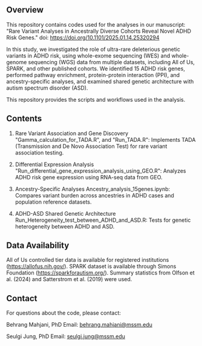 ## Overview
This repository contains codes used for the analyses in our manuscript:
"Rare Variant Analyses in Ancestrally Diverse Cohorts Reveal Novel ADHD Risk Genes."
doi: https://doi.org/10.1101/2025.01.14.25320294

In this study, we investigated the role of ultra-rare deleterious genetic variants in ADHD risk, using whole-exome sequencing (WES) and whole-genome sequencing (WGS) data from multiple datasets, including All of Us, SPARK, and other published cohorts. We identified 15 ADHD risk genes, performed pathway enrichment, protein-protein interaction (PPI), and ancestry-specific analyses, and examined shared genetic architecture with autism spectrum disorder (ASD).

This repository provides the scripts and workflows used in the analysis.


## Contents
1. Rare Variant Association and Gene Discovery
"Gamma_calculation_for_TADA.R", and "Run_TADA.R": Implements TADA (Transmission and De Novo Association Test) for rare variant association testing.

2. Differential Expression Analysis
"Run_differential_gene_expression_analysis_using_GEO.R": Analyzes ADHD risk gene expression using RNA-seq data from GEO.

3. Ancestry-Specific Analyses
Ancestry_analysis_15genes.ipynb: Compares variant burden across ancestries in ADHD cases and population reference datasets.

4. ADHD-ASD Shared Genetic Architecture
Run_Heterogeneity_test_between_ADHD_and_ASD.R: Tests for genetic heterogeneity between ADHD and ASD.


## Data Availability
All of Us controlled tier data is available for registered institutions (https://allofus.nih.gov/).
SPARK dataset is available through Simons Foundation (https://sparkforautism.org/).
Summary statistics from Olfson et al. (2024) and Satterstrom et al. (2019) were used.


## Contact
For questions about the code, please contact:

Behrang Mahjani, PhD
Email: behrang.mahjani@mssm.edu

Seulgi Jung, PhD
Email: seulgi.jung@mssm.edu
